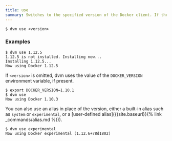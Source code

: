```yaml
---
title: use
summary: Switches to the specified version of the Docker client. If the version is not installed, dvm installs it automatically.
---
```


```
$ dvm use <version>
```

### Examples

```
$ dvm use 1.12.5
1.12.5 is not installed. Installing now...
Installing 1.12.5...
Now using Docker 1.12.5
```

If `<version>` is omitted, dvm uses the value of the `DOCKER_VERSION` environment variable, if present.
```
$ export DOCKER_VERSION=1.10.1
$ dvm use
Now using Docker 1.10.3
```

You can also use an alias in place of the version, either a built-in alias such
as `system` or `experimental`, or a
[user-defined alias]({{site.baseurl}}{% link _commands/alias.md %})).

```
$ dvm use experimental
Now using Docker experimental (1.12.6+78d1802)
```
